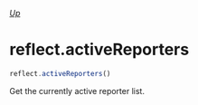 *[Up](../reflection.md)*

# reflect.activeReporters

```js
reflect.activeReporters()
```

Get the currently active reporter list.

